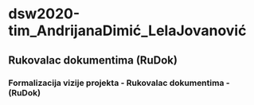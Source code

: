 # dsw2020-tim_AndrijanaDimić_LelaJovanović

## **Rukovalac dokumentima (RuDok)**

### Formalizacija vizije projekta - Rukovalac dokumentima - (RuDok)  

